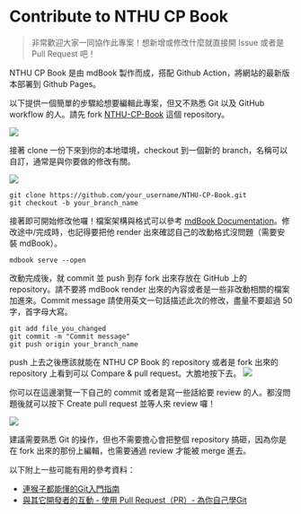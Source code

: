 # Contribute to NTHU CP Book

> 非常歡迎大家一同協作此專案！想新增或修改什麼就直接開 Issue 或者是 Pull Request 吧！

NTHU CP Book 是由 mdBook 製作而成，搭配 Github Action，將網站的最新版本部署到 Github Pages。

以下提供一個簡單的步驟給想要編輯此專案，但又不熟悉 Git 以及 GitHub workflow 的人。請先 fork [NTHU-CP-Book](https://github.com/NTHU-CP/NTHU-CP-Book) 這個 repository。

![](image/fork.png)

接著 clone 一份下來到你的本地環境，checkout 到一個新的 branch，名稱可以自訂，通常是與你要做的修改有關。

![](image/clone.png)

```
git clone https://github.com/your_username/NTHU-CP-Book.git
git checkout -b your_branch_name
```

接著即可開始修改他囉！檔案架構與格式可以參考 [mdBook Documentation](https://rust-lang.github.io/mdBook/)。修改途中/完成時，也記得要把他 render 出來確認自己的改動格式沒問題（需要安裝 mdBook）。

```
mdbook serve --open
```

改動完成後，就 commit 並 push 到存 fork 出來存放在 GitHub 上的 repository。請不要將 mdBook render 出來的內容或者是一些非改動相關的檔案加進來。Commit message 請使用英文一句話描述此次的修改，盡量不要超過 50 字，首字母大寫。

```
git add file_you_changed
git commit -m "Commit message"
git push origin your_branch_name
```

push 上去之後應該就能在 NTHU CP Book 的 repository 或者是 fork 出來的 repository 上看到可以 Compare & pull request。大膽地按下去。
![](image/pr.png)

你可以在這邊瀏覽一下自己的 commit 或者是寫一些話給要 review 的人。都沒問題後就可以按下 Create pull request 並等人來 review 囉！

![](image/create_pr.png)

建議需要熟悉 Git 的操作，但也不需要擔心會把整個 repository 搞砸，因為你是在 fork 出來的那份上編輯，也需要通過 review 才能被 merge 進去。

以下附上一些可能有用的參考資料：
- [連猴子都能懂的Git入門指南](https://backlog.com/git-tutorial/tw/)
- [與其它開發者的互動 - 使用 Pull Request（PR）- 為你自己學Git](https://gitbook.tw/chapters/github/pull-request)

